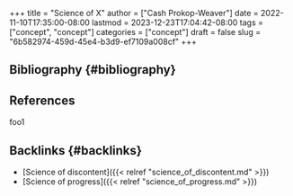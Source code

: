 +++
title = "Science of X"
author = ["Cash Prokop-Weaver"]
date = 2022-11-10T17:35:00-08:00
lastmod = 2023-12-23T17:04:42-08:00
tags = ["concept", "concept"]
categories = ["concept"]
draft = false
slug = "6b582974-459d-45e4-b3d9-ef7109a008cf"
+++

## Bibliography {#bibliography}

## References

<style>.csl-entry{text-indent: -1.5em; margin-left: 1.5em;}</style><div class="csl-bib-body">
</div>

foo1


## Backlinks {#backlinks}

-   [Science of discontent]({{< relref "science_of_discontent.md" >}})
-   [Science of progress]({{< relref "science_of_progress.md" >}})
